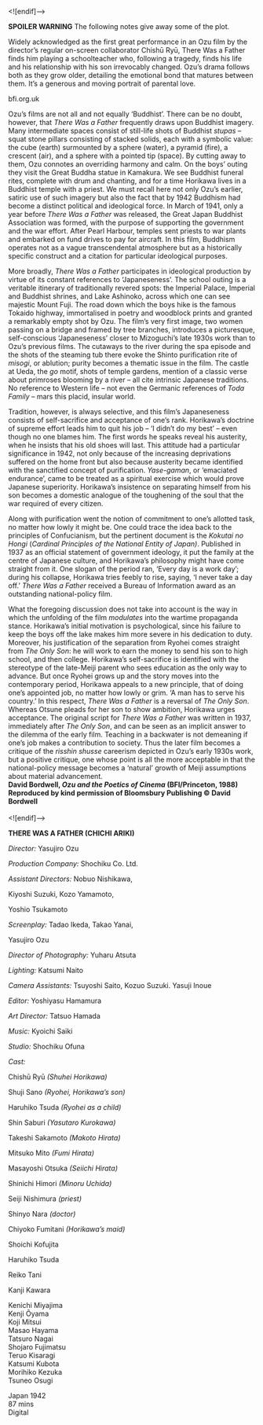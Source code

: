 

<![endif]-->

**SPOILER WARNING** The following notes give away some of the plot.

Widely acknowledged as the first great performance in an Ozu film by the director’s regular on-screen collaborator Chishū Ryū, There Was a Father finds him playing a schoolteacher who, following a tragedy, finds his life and his relationship with his son irrevocably changed. Ozu’s drama follows both as they grow older, detailing the emotional bond that matures between them. It’s a generous and moving portrait of parental love.

bfi.org.uk

Ozu’s films are not all and not equally ‘Buddhist’. There can be no doubt, however, that _There Was a Father_ frequently draws upon Buddhist imagery. Many intermediate spaces consist of still-life shots of Buddhist _stupas_ – squat stone pillars consisting of stacked solids, each with a symbolic value: the cube (earth) surmounted by a sphere (water), a pyramid (fire), a crescent (air), and a sphere with a pointed tip (space). By cutting away to them, Ozu connotes an overriding harmony and calm. On the boys’ outing they visit the Great Buddha statue in Kamakura. We see Buddhist funeral rites, complete with drum and chanting, and for a time Horikawa lives in a Buddhist temple with a priest. We must recall here not only Ozu’s earlier, satiric use of such imagery but also the fact that by 1942 Buddhism had become a distinct political and ideological force. In March of 1941, only a year before _There Was a Father_ was released, the Great Japan Buddhist Association was formed, with the purpose of supporting the government and the war effort. After Pearl Harbour, temples sent priests to war plants and embarked on fund drives to pay for aircraft. In this film, Buddhism operates not as a vague transcendental atmosphere but as a historically specific construct and a citation for particular ideological purposes.

More broadly, _There Was a Father_ participates in ideological production by virtue of its constant references to ‘Japaneseness’. The school outing is a veritable itinerary of traditionally revered spots: the Imperial Palace, Imperial and Buddhist shrines, and Lake Ashinoko, across which one can see majestic Mount Fuji. The road down which the boys hike is the famous Tokaido highway, immortalised in poetry and woodblock prints and granted a remarkably empty shot by Ozu. The film’s very first image, two women passing on a bridge and framed by tree branches, introduces a picturesque, self-conscious ‘Japaneseness’ closer to Mizoguchi’s late 1930s work than to Ozu’s previous films. The cutaways to the river during the spa episode and the shots of the steaming tub there evoke the Shinto purification rite of _misogi_, or ablution; purity becomes a thematic issue in the film. The castle at Ueda, the _go_ motif, shots of temple gardens, mention of a classic verse about primroses blooming by a river – all cite intrinsic Japanese traditions. No reference to Western life – not even the Germanic references of _Toda Family_ – mars this placid, insular world.

Tradition, however, is always selective, and this film’s Japaneseness consists of self-sacrifice and acceptance of one’s rank. Horikawa’s doctrine of supreme effort leads him to quit his job – ‘I didn’t do my best’ – even though no one blames him. The first words he speaks reveal his austerity, when he insists that his old shoes will last. This attitude had a particular significance in 1942, not only because of the increasing deprivations suffered on the home front but also because austerity became identified with the sanctified concept of purification. _Yase-gaman_, or ‘emaciated endurance’, came to be treated as a spiritual exercise which would prove Japanese superiority. Horikawa’s insistence on separating himself from his son becomes a domestic analogue of the toughening of the soul that the war required of every citizen.

Along with purification went the notion of commitment to one’s allotted task, no matter how lowly it might be. One could trace the idea back to the principles of Confucianism, but the pertinent document is the _Kokutai no Hongi_ (_Cardinal Principles of the National Entity of Japan)_. Published in 1937 as an official statement of government ideology, it put the family at the centre of Japanese culture, and Horikawa’s philosophy might have come straight from it. One slogan of the period ran, ‘Every day is a work day’; during his collapse, Horikawa tries feebly to rise, saying, ‘I never take a day off.’ _There Was a Father_ received a Bureau of Information award as an outstanding national-policy film.

What the foregoing discussion does not take into account is the way in which the unfolding of the film _modulates_ into the wartime propaganda stance. Horikawa’s initial motivation is psychological, since his failure to keep the boys off the lake makes him more severe in his dedication to duty. Moreover, his justification of the separation from Ryohei comes straight from _The Only Son_: he will work to earn the money to send his son to high school, and then college. Horikawa’s self-sacrifice is identified with the stereotype of the late-Meiji parent who sees education as the only way to advance. But once Ryohei grows up and the story moves into the contemporary period, Horikawa appeals to a new principle, that of doing one’s appointed job, no matter how lowly or grim. ‘A man has to serve his country.’ In this respect, _There Was a Father_ is a reversal of _The Only Son_. Whereas Otsune pleads for her son to show ambition, Horikawa urges acceptance. The original script for _There Was a Father_ was written in 1937, immediately after _The Only Son_, and can be seen as an implicit answer to the dilemma of the early film. Teaching in a backwater is not demeaning if one’s job makes a contribution to society. Thus the later film becomes a critique of the _risshin shusse_ careerism depicted in Ozu’s early 1930s work, but a positive critique, one whose point is all the more acceptable in that the national-policy message becomes a ‘natural’ growth of Meiji assumptions about material advancement.  
**David Bordwell, _Ozu and the Poetics of Cinema_ (BFI/Princeton, 1988) Reproduced by kind permission of Bloomsbury Publishing © David Bordwell**  
<br>
<![endif]-->

**THERE WAS A FATHER (CHICHI ARIKI)**

_Director:_ Yasujiro Ozu

_Production Company:_ Shochiku Co. Ltd.

_Assistant Directors:_ Nobuo Nishikawa,

Kiyoshi Suzuki, Kozo Yamamoto,

Yoshio Tsukamoto

_Screenplay:_ Tadao Ikeda, Takao Yanai,

Yasujiro Ozu

_Director of Photography:_ Yuharu Atsuta

_Lighting:_ Katsumi Naito

_Camera Assistants:_ Tsuyoshi Saito, Kozuo Suzuki. Yasuji Inoue

_Editor:_ Yoshiyasu Hamamura

_Art Director:_ Tatsuo Hamada

_Music:_ Kyoichi Saiki

_Studio:_ Shochiku Ofuna

_Cast:_

Chishū Ryū _(Shuhei Horikawa)_

Shuji Sano _(Ryohei, Horikawa’s son)_

Haruhiko Tsuda _(Ryohei as a child)_

Shin Saburi _(Yasutaro Kurokawa)_

Takeshi Sakamoto _(Makoto Hirata)_

Mitsuko Mito _(Fumi Hirata)_

Masayoshi Otsuka _(Seiichi Hirata)_

Shinichi Himori _(Minoru Uchida)_

Seiji Nishimura _(priest)_

Shinyo Nara _(doctor)_

Chiyoko Fumitani _(Horikawa’s maid)_

Shoichi Kofujita

Haruhiko Tsuda

Reiko Tani

Kanji Kawara

Kenichi Miyajima  
Kenji Ôyama  
Koji Mitsui  
Masao Hayama  
Tatsuro Nagai  
Shojaro Fujimatsu  
Teruo Kisaragi  
Katsumi Kubota  
Morihiko Kezuka  
Tsuneo Osugi  

Japan 1942  
87 mins  
Digital  

<!--stackedit_data:
eyJoaXN0b3J5IjpbMTI0MjkxNTczMCw3MzA5OTgxMTZdfQ==
-->